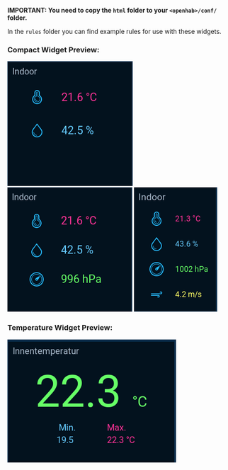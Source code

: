 **IMPORTANT: You need to copy the ```html``` folder to your ```<openhab>/conf/``` folder.**

In the ```rules``` folder you can find example rules for use with these widgets.

### Compact Widget Preview:

![compact_th](.github/preview_compact_th.png)
![compact_th](.github/preview_compact_thp.png)
![compact_th](.github/preview_compact_thpw.png)

### Temperature Widget Preview:

![compact_th](.github/preview_temperature.png)
